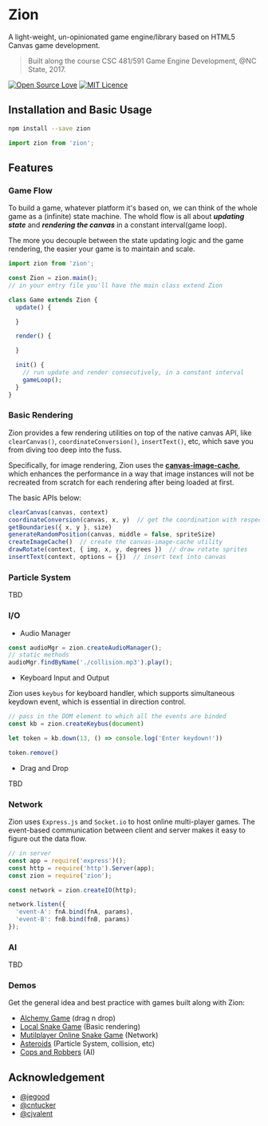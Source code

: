 # Zion

A light-weight, un-opinionated game engine/library based on HTML5 Canvas game development.

> Built along the course CSC 481/591 Game Engine Development, @NC State, 2017.

[![Open Source Love](https://badges.frapsoft.com/os/v1/open-source.svg?v=103)](https://github.com/ellerbrock/open-source-badges/)
[![MIT Licence](https://badges.frapsoft.com/os/mit/mit.svg?v=103)](https://opensource.org/licenses/mit-license.php)

## Installation and Basic Usage

```sh
npm install --save zion
```

```js
import zion from 'zion';
```

## Features

### Game Flow

To build a game, whatever platform it's based on, we can think of the whole game as a (infinite) state machine. The whold flow is all about ***updating state*** and ***rendering the canvas*** in a constant interval(game loop).

The more you decouple between the state updating logic and the game rendering, the easier your game is to maintain and scale.

```js
import zion from 'zion';

const Zion = zion.main();
// in your entry file you'll have the main class extend Zion

class Game extends Zion {
  update() {

  }

  render() {

  }

  init() {
    // run update and render consecutively, in a constant interval
    gameLoop();
  }
}
```

### Basic Rendering

Zion provides a few rendering utilities on top of the native canvas API, like `clearCanvas()`, `coordinateConversion()`, `insertText()`, etc, which save you from diving too deep into the fuss.

Specifically, for image rendering, Zion uses the [**canvas-image-cache**](https://github.com/thomasyimgit/canvas-image-cache), which enhances the performance in a way that image instances will not be recreated from scratch for each rendering after being loaded at first.

The basic APIs below:

```js
clearCanvas(canvas, context)
coordinateConversion(canvas, x, y)  // get the coordination with respect to the canvas boundaries
getBoundaries({ x, y }, size)
generateRandomPosition(canvas, middle = false, spriteSize)
createImageCache()  // create the canvas-image-cache utility
drawRotate(context, { img, x, y, degrees })  // draw rotate sprites
insertText(context, options = {})  // insert text into canvas
```

### Particle System

TBD

### I/O

* Audio Manager

<!--- The APIs of audio manager should be modified further --->

```js
const audioMgr = zion.createAudioManager();
// static methods
audioMgr.findByName('./collision.mp3').play();
```

* Keyboard Input and Output

Zion uses `keybus` for keyboard handler, which supports simultaneous keydown event, which is essential in direction control.

<!--- The APIs of keybus should be modified further --->

```js
// pass in the DOM element to which all the events are binded
const kb = zion.createKeybus(document)

let token = kb.down(13, () => console.log('Enter keydown!'))

token.remove()
```

* Drag and Drop

TBD

### Network

Zion uses `Express.js` and `Socket.io` to host online multi-player games. The event-based communication between client and server makes it easy to figure out the data flow.

<!--- The APIs should be modified further --->

```js
// in server
const app = require('express')();
const http = require('http').Server(app);
const zion = require('zion');

const network = zion.createIO(http);

network.listen({
  'event-A': fnA.bind(fnA, params),
  'event-B': fnB.bind(fnB, params)
});
```

### AI

TBD

### Demos

Get the general idea and best practice with games built along with Zion:

* [Alchemy Game]() (drag n drop)
* [Local Snake Game]() (Basic rendering)
* [Mutilplayer Online Snake Game]() (Network)
* [Asteroids]() (Particle System, collision, etc)
* [Cops and Robbers]() (AI)
## Acknowledgement

* [@jegood]()
* [@cntucker]()
* [@cjvalent]()